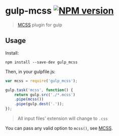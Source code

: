 # gulp-mcss [![NPM version][npm-image]][npm-url]
> [MCSS] plugin for gulp

## Usage
Install:
```shell
npm install --save-dev gulp_mcss
```
Then, in your gulpfile.js:
```javascript
var mcss = require('gulp_mcss');

gulp.task('mcss', function() {
    return gulp.src('./*.mcss')
    .pipe(mcss())
    .pipe(gulp.dest('.'));
});
```
> All input files' extension will change to `.css`

You can pass any valid option to `mcss()`, see [MCSS].

[npm-url]: https://npmjs.org/package/gulp_mcss
[npm-image]: https://img.shields.io/npm/v/gulp_mcss.svg
[MCSS]: https://github.com/leeluolee/mcss
